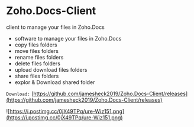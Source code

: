 # Zoho.Docs-Client
client to manage your files in Zoho.Docs

* software to manage your files in Zoho.Docs
* copy files folders
* move files folders
* rename files folders
* delete files folders
* upload download files folders
* share files folders
* explor & Download shared folder

`Download:`
[https://github.com/jamesheck2019/Zoho.Docs-Client/releases](https://github.com/jamesheck2019/Zoho.Docs-Client/releases)

![https://i.postimg.cc/0jX49TPq/ure-Wiz151.png](https://i.postimg.cc/0jX49TPq/ure-Wiz151.png)
